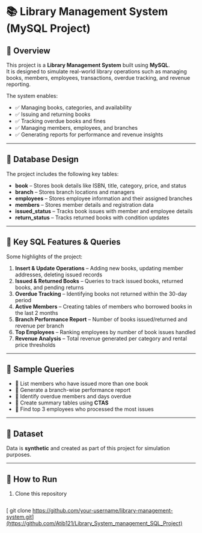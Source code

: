 # 📚 Library Management System (MySQL Project)

## 🔹 Overview
This project is a **Library Management System** built using **MySQL**.  
It is designed to simulate real-world library operations such as managing books, members, employees, transactions, overdue tracking, and revenue reporting.  

The system enables:  
- ✅ Managing books, categories, and availability  
- ✅ Issuing and returning books  
- ✅ Tracking overdue books and fines  
- ✅ Managing members, employees, and branches  
- ✅ Generating reports for performance and revenue insights  

---

## 🔹 Database Design
The project includes the following key tables:  
- **book** – Stores book details like ISBN, title, category, price, and status  
- **branch** – Stores branch locations and managers  
- **employees** – Stores employee information and their assigned branches  
- **members** – Stores member details and registration data  
- **issued_status** – Tracks book issues with member and employee details  
- **return_status** – Tracks returned books with condition updates  

---

## 🔹 Key SQL Features & Queries
Some highlights of the project:  

1. **Insert & Update Operations** – Adding new books, updating member addresses, deleting issued records  
2. **Issued & Returned Books** – Queries to track issued books, returned books, and pending returns  
3. **Overdue Tracking** – Identifying books not returned within the 30-day period  
4. **Active Members** – Creating tables of members who borrowed books in the last 2 months  
5. **Branch Performance Report** – Number of books issued/returned and revenue per branch  
6. **Top Employees** – Ranking employees by number of book issues handled  
7. **Revenue Analysis** – Total revenue generated per category and rental price thresholds  

---

## 🔹 Sample Queries
- 📌 List members who have issued more than one book  
- 📌 Generate a branch-wise performance report  
- 📌 Identify overdue members and days overdue  
- 📌 Create summary tables using **CTAS**  
- 📌 Find top 3 employees who processed the most issues  

---

## 🔹 Dataset
Data is **synthetic** and created as part of this project for simulation purposes.  

---

## 🔹 How to Run
1. Clone this repository  
   ```bash
  [ git clone https://github.com/your-username/library-management-system.git](https://github.com/Atib121/Library_System_management_SQL_Project)

